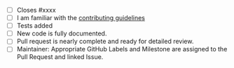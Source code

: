 <!-- Thank you for your contribution! The following items must be addressed before the code can be merged. Please don't hesitate to ask for help if you're unsure of how to accomplish any of the items. Feel free to remove checklist items that are not relevant to your change. also run black to format your code.-->

 - [ ] Closes #xxxx
 - [ ] I am familiar with the [contributing guidelines](https://networkx.org/documentation/latest/developer/contribute.html)
 - [ ] Tests added
 - [ ] New code is fully documented.
 - [ ] Pull request is nearly complete and ready for detailed review.
 - [ ] Maintainer: Appropriate GitHub Labels and Milestone are assigned to the Pull Request and linked Issue.

<!-- Brief description of the problem and proposed solution (if not already fully described in the issue linked to above): -->
